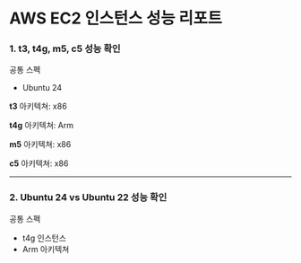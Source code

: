 <h1>AWS EC2 인스턴스 성능 리포트</h1>


<h3>1. t3, t4g, m5, c5 성능 확인</h3>

공통 스펙
- Ubuntu 24

**t3**
아키텍쳐: x86




**t4g**
아키텍쳐: Arm




**m5**
아키텍쳐: x86




**c5**
아키텍쳐: x86




_____________________________________________________________________________________________

<h3>2. Ubuntu 24 vs Ubuntu 22 성능 확인</h3>

공통 스펙
- t4g 인스턴스
- Arm 아키텍쳐



